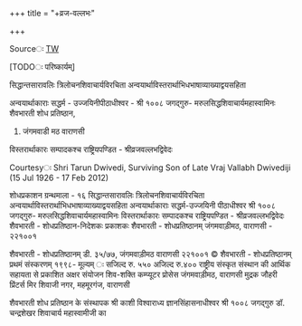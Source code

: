 +++
title = "+व्रज-वल्लभः"

+++

Sourceः [TW](httpsः//archive.org/details/SiddhantaSaravaliEdVrajVallabhaDwivedi/page/n103/mode/2up)



[TODOः परिष्कार्यम्]


सिद्धान्तसारावलिः 
त्रिलोचनशिवाचार्यविरचिता अन्वयार्थाविस्तरार्थाभिधभाषाव्याख्याद्वयसहिता 

अन्वयार्थाकाराः 
सद्धर्म - उज्जयिनीपीठाधीश्वर - श्री १००८ जगद्गुरु- मरुलसिद्धशिवाचार्यमहास्वामिनः 
शैवभारती 
शोध 
प्रतिष्ठान, 
1. जंगमवाडी मठ 
वाराणसी 

विस्तरार्थाकारः सम्पादकश्च राष्ट्रियपण्डित - श्रीव्रजवल्लभद्विवेदः 


  Courtesyः Shri Tarun Dwivedi, Surviving Son of Late Vraj Vallabh Dwivediji (15 Jul 1926 - 17 Feb 2012) 


शोधप्रकाशन ग्रन्थमाला - १६ 
सिद्धान्तसारावलिः 
त्रिलोचनशिवाचार्यविरचिता 
अन्वयार्थाविस्तरार्थाभिधभाषाव्याख्याद्वयसहिता 
अन्वयार्थाकाराः 
सद्धर्म-उज्जयिनी पीठाधीश्वर श्री १००८ जगद्गुरु- मरुलसिद्धशिवाचार्यमहास्वामिनः 
विस्तरार्थाकारः सम्पादकश्च राष्ट्रियपण्डित - श्रीव्रजवल्लभद्विवेदः शैवभारती - शोधप्रतिष्ठान-निदेशकः 
प्रकाशकः 
शैवभारती - शोधप्रतिष्ठानम् 
जंगमवाड़ीमठ, वाराणसी - २२१००१ 

शैवभारती - शोधप्रतिष्ठानम् डी. ३५/७७, जंगमवाड़ीमठ 
वाराणसी २२१००१ 
© शैवभारती - शोधप्रतिष्ठानम् 
प्रथमं संस्करणम् १९९८- 
मूल्यम् ः सजिल्द रु. ५५० 
अजिल्द रु.४०० 
राष्ट्रीय संस्कृत संस्थान की आर्थिक सहायता से प्रकाशित 
अक्षर संयोजन 
शिव-शक्ति कम्प्यूटर प्रोसेस जंगमवाड़ीमठ, वाराणसी 
मुद्रक 
जौहरी प्रिंटर्स 
मिर 
शिवाजी नगर, महमूरगंज, वाराणसी 

शैवभारती शोध प्रतिष्ठान के संस्थापक 
श्री काशी विश्वाराध्य ज्ञानसिंहासनाधीश्वर 
श्री १००८ जगद्गुरु डॉ. चन्द्रशेखर शिवाचार्य महास्वामीजी का 

